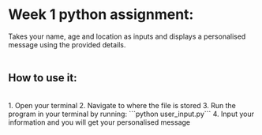 # Week 1 python assignment:<br>
Takes your name, age and location as inputs and displays a personalised message using the provided details.<br>
<br>

## How to use it:
<br>
1. Open your terminal
2. Navigate to where the file is stored
3. Run the program in your terminal by running: ```python user_input.py```
4. Input your information and you will get your personalised message
